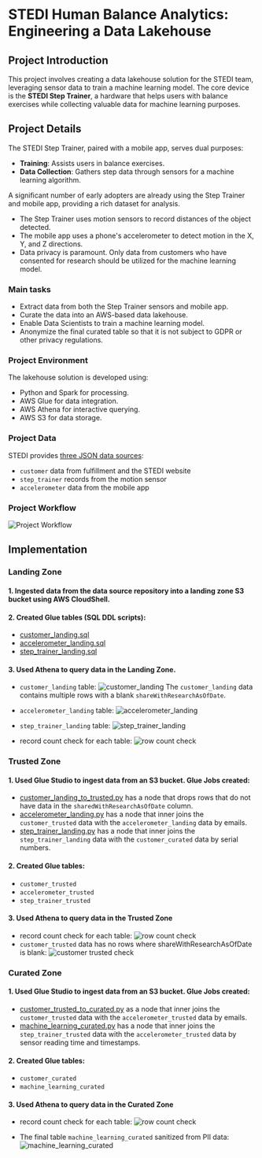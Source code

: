 # STEDI Human Balance Analytics: Engineering a Data Lakehouse

## Project Introduction

This project involves creating a data lakehouse solution for the STEDI team, leveraging sensor data to train a machine learning model. 
The core device is the **STEDI Step Trainer**, a hardware that helps users with balance exercises while collecting valuable data for machine learning purposes.

## Project Details

The STEDI Step Trainer, paired with a mobile app, serves dual purposes:

- **Training**: Assists users in balance exercises.
- **Data Collection**: Gathers step data through sensors for a machine learning algorithm.

A significant number of early adopters are already using the Step Trainer and mobile app, providing a rich dataset for analysis.

- The Step Trainer uses motion sensors to record distances of the object detected. 
- The mobile app uses a phone's accelerometer to detect motion in the X, Y, and Z directions. 
- Data privacy is paramount. Only data from customers who have consented for research should be utilized for the machine learning model.

### Main tasks
- Extract data from both the Step Trainer sensors and mobile app.
- Curate the data into an AWS-based data lakehouse.
- Enable Data Scientists to train a machine learning model.
- Anonymize the final curated table so that it is not subject to GDPR or other privacy regulations.

### Project Environment

The lakehouse solution is developed using:

- Python and Spark for processing.
- AWS Glue for data integration.
- AWS Athena for interactive querying.
- AWS S3 for data storage.

### Project Data

STEDI provides [three JSON data sources](https://github.com/udacity/nd027-Data-Engineering-Data-Lakes-AWS-Exercises/tree/main/project/starter):

- `customer` data from fulfillment and the STEDI website
- `step_trainer` records from the motion sensor
- `accelerometer` data from the mobile app

### Project Workflow
![Project Workflow](images/project_workflow.png "Project Workflow")

## Implementation

### Landing Zone

#### 1. Ingested data from the data source repository into a landing zone S3 bucket using AWS CloudShell.


#### 2. Created Glue tables (SQL DDL scripts):
* [customer_landing.sql](./customer_landing.sql)
* [accelerometer_landing.sql](./accelerometer_landing.sql)
* [step_trainer_landing.sql](./step_trainer_landing.sql)

#### 3. Used Athena to query data in the Landing Zone.

* `customer_landing` table:
![customer_landing](images/customer_landing.png)
The `customer_landing` data contains multiple rows with a blank `shareWithResearchAsOfDate`.


* `accelerometer_landing` table:
![accelerometer_landing](images/accelerometer_landing.png)

* `step_trainer_landing` table:
![step_trainer_landing](images/step_trainer_landing.png)

* record count check for each table:
![row count check](images/check_landing_zone.png)

### Trusted Zone

#### 1. Used Glue Studio to ingest data from an S3 bucket. Glue Jobs created:
* [customer_landing_to_trusted.py](./customer_landing_to_trusted.py) has a node that drops rows that do not have data in the `sharedWithResearchAsOfDate` column.
* [accelerometer_landing.py](./accelerometer_landing_to_trusted.py) has a node that inner joins the `customer_trusted` data with the `accelerometer_landing` data by emails.
* [step_trainer_landing.py](./step_trainer_trusted.py) has a node that inner joins the `step_trainer_landing` data with the `customer_curated` data by serial numbers.

#### 2. Created Glue tables:
* `customer_trusted`
* `accelerometer_trusted`
* `step_trainer_trusted`

#### 3. Used Athena to query data in the Trusted Zone

* record count check for each table:
![row count check](images/check_trusted_zone.png)
* `customer_trusted` data has no rows where shareWithResearchAsOfDate is blank:
![customer trusted check](images/customer_trusted_check.png)

### Curated Zone

#### 1. Used Glue Studio to ingest data from an S3 bucket. Glue Jobs created:
* [customer_trusted_to_curated.py](./customer_trusted_to_curated.py) as a node that inner joins the `customer_trusted` data with the `accelerometer_trusted` data by emails.
* [machine_learning_curated.py](./machine_learning_curated.py) has a node that inner joins the `step_trainer_trusted` data with the `accelerometer_trusted` data by sensor reading time and timestamps.

#### 2. Created Glue tables:
* `customer_curated`
* `machine_learning_curated`

#### 3. Used Athena to query data in the Curated Zone

* record count check for each table:
![row count check](images/check_curated_zone.png)

* The final table `machine_learning_curated` sanitized from PII data:
![machine_learning_curated](images/machine_learning_curated.png)